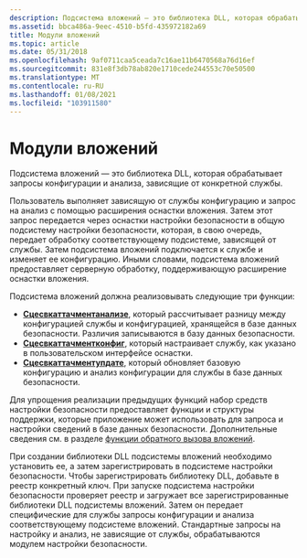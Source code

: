 ```yaml
---
description: Подсистема вложений — это библиотека DLL, которая обрабатывает запросы конфигурации и анализа, зависящие от конкретной службы.
ms.assetid: bbca486a-9eec-4510-b5fd-435972182a69
title: Модули вложений
ms.topic: article
ms.date: 05/31/2018
ms.openlocfilehash: 9af0711caa5ceada7c16ae11b6470568a76d16ef
ms.sourcegitcommit: 831e8f3db78ab820e1710cede244553c70e50500
ms.translationtype: MT
ms.contentlocale: ru-RU
ms.lasthandoff: 01/08/2021
ms.locfileid: "103911580"
---
```

# <a name="attachment-engines"></a>Модули вложений

Подсистема вложений — это библиотека DLL, которая обрабатывает запросы конфигурации и анализа, зависящие от конкретной службы.

Пользователь выполняет зависящую от службы конфигурацию и запрос на анализ с помощью расширения оснастки вложения. Затем этот запрос передается через оснастки настройки безопасности в общую подсистему настройки безопасности, которая, в свою очередь, передает обработку соответствующему подсистеме, зависящей от службы. Затем подсистема вложений подключается к службе и изменяет ее конфигурацию. Иными словами, подсистема вложений предоставляет серверную обработку, поддерживающую расширение оснастки вложения.

Подсистема вложений должна реализовывать следующие три функции:

-   [**Сцесвкаттачментанализе**](scesvcattachmentanalyze.md), который рассчитывает разницу между конфигурацией службы и конфигурацией, хранящейся в базе данных безопасности. Различия записываются в базу данных безопасности.
-   [**Сцесвкаттачментконфиг**](scesvcattachmentconfig.md), который настраивает службу, как указано в пользовательском интерфейсе оснастки.
-   [**Сцесвкаттачментупдате**](scesvcattachmentupdate.md), который обновляет базовую конфигурацию и анализ конфигурации для службы в базе данных безопасности.

Для упрощения реализации предыдущих функций набор средств настройки безопасности предоставляет функции и структуры поддержки, которые приложение может использовать для запроса и настройки сведений в базе данных безопасности. Дополнительные сведения см. в разделе [функции обратного вызова вложений](management-functions.md).

При создании библиотеки DLL подсистемы вложений необходимо установить ее, а затем зарегистрировать в подсистеме настройки безопасности. Чтобы зарегистрировать библиотеку DLL, добавьте в реестр конкретный ключ. При запуске подсистема настройки безопасности проверяет реестр и загружает все зарегистрированные библиотеки DLL подсистемы вложений. Затем он передает специфические для службы запросы конфигурации и анализа соответствующему подсистеме вложений. Стандартные запросы на настройку и анализ, не зависящие от службы, обрабатываются модулем настройки безопасности.

 

 



